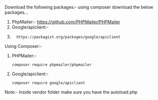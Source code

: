 Download the following packages:-
      using composer download the below packages...
  1. PhpMailer:-
         https://github.com/PHPMailer/PHPMailer
  3. Google/apiclient:-
  4.       https://packagist.org/packages/google/apiclient

Using Composer:-     
1. PHPMailer:-
   
       composer require phpmailer/phpmailer
3. Google/apiclient:-  
      
       composer require google/apiclient
      
Note:- Inside vendor folder make sure you have the autoload.php
